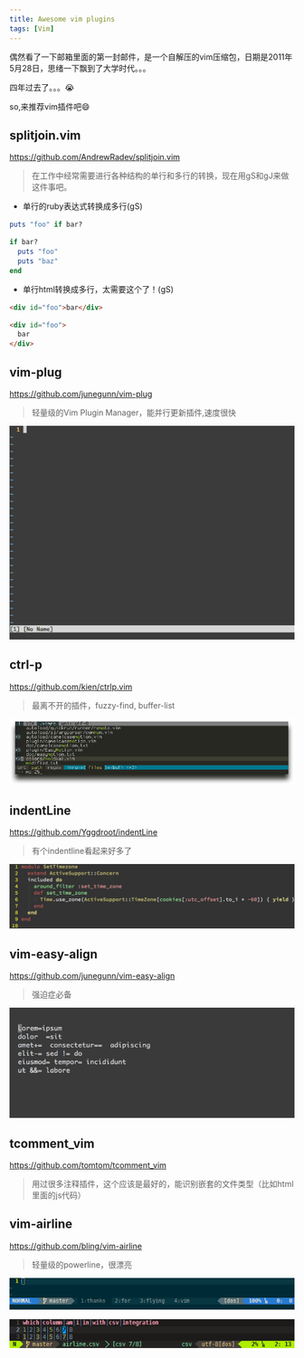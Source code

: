 ```yaml
---
title: Awesome vim plugins
tags: [Vim]
---
```


偶然看了一下邮箱里面的第一封邮件，是一个自解压的vim压缩包，日期是2011年5月28日，思绪一下飘到了大学时代。。。

四年过去了。。。:sob:

so,来推荐vim插件吧:smile:

## splitjoin.vim

<https://github.com/AndrewRadev/splitjoin.vim>

> 在工作中经常需要进行各种结构的单行和多行的转换，现在用gS和gJ来做这件事吧。

* 单行的ruby表达式转换成多行(gS)

``` ruby
puts "foo" if bar?
```

``` ruby
if bar?
  puts "foo"
  puts "baz"
end
```



* 单行html转换成多行，太需要这个了！(gS)

``` html
<div id="foo">bar</div>
```

``` html
<div id="foo">
  bar
</div>
```

## vim-plug

  <https://github.com/junegunn/vim-plug>

> 轻量级的Vim Plugin Manager，能并行更新插件,速度很快

  ![](/assets/posts/2015-11-22-awesome-vim-plugins/installer.gif)

## ctrl-p

  <https://github.com/kien/ctrlp.vim>

> 最离不开的插件，fuzzy-find, buffer-list

  ![](/assets/posts/2015-11-22-awesome-vim-plugins/687474703a2f2f692e696d6775722e636f6d2f7949796e722e706e67)

## indentLine

  <https://github.com/Yggdroot/indentLine>

> 有个indentline看起来好多了

  ![](/assets/posts/2015-11-22-awesome-vim-plugins/indentline.png)



## vim-easy-align

  <https://github.com/junegunn/vim-easy-align>

> 强迫症必备

  ![Alt text here](https://raw.githubusercontent.com/junegunn/i/master/easy-align/equals.gif)



## tcomment_vim

  <https://github.com/tomtom/tcomment_vim>

> 用过很多注释插件，这个应该是最好的，能识别嵌套的文件类型（比如html里面的js代码）



## vim-airline

  <https://github.com/bling/vim-airline>

> 轻量级的powerline，很漂亮

  ![](/assets/posts/2015-11-22-awesome-vim-plugins/demo.gif)

  ![](/assets/posts/2015-11-22-awesome-vim-plugins/cfc1210a-04eb-11e3-8a93-42e6bcd21efa.png)